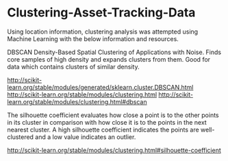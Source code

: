 # Clustering-Asset-Tracking-Data

Using location information, clustering analysis was attempted using Machine Learning with the below information and resources.


DBSCAN Density-Based Spatial Clustering of Applications with Noise. Finds core samples of high density and expands clusters from them. Good for data which contains clusters of similar density.

http://scikit-learn.org/stable/modules/generated/sklearn.cluster.DBSCAN.html
http://scikit-learn.org/stable/modules/clustering.html
http://scikit-learn.org/stable/modules/clustering.html#dbscan

The silhouette coefficient evaluates how close a point is to the other points in its cluster in comparison with how close it is to the points in the next nearest cluster. A high silhouette coefficient indicates the points are well-clustered and a low value indicates an outlier.

http://scikit-learn.org/stable/modules/clustering.html#silhouette-coefficient
